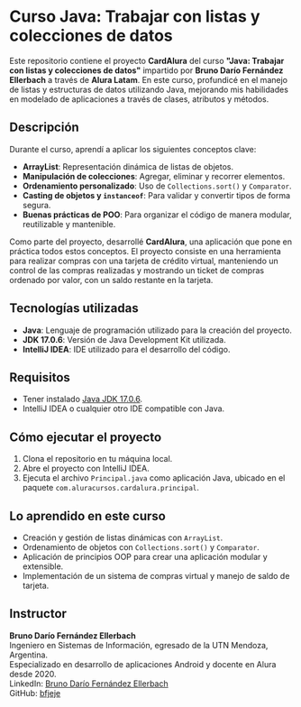 # Curso Java: Trabajar con listas y colecciones de datos

Este repositorio contiene el proyecto **CardAlura** del curso **"Java: Trabajar con listas y colecciones de datos"** impartido por **Bruno Darío Fernández Ellerbach** a través de **Alura Latam**. En este curso, profundicé en el manejo de listas y estructuras de datos utilizando Java, mejorando mis habilidades en modelado de aplicaciones a través de clases, atributos y métodos.

## Descripción

Durante el curso, aprendí a aplicar los siguientes conceptos clave:
- **ArrayList**: Representación dinámica de listas de objetos.
- **Manipulación de colecciones**: Agregar, eliminar y recorrer elementos.
- **Ordenamiento personalizado**: Uso de `Collections.sort()` y `Comparator`.
- **Casting de objetos y `instanceof`**: Para validar y convertir tipos de forma segura.
- **Buenas prácticas de POO**: Para organizar el código de manera modular, reutilizable y mantenible.

Como parte del proyecto, desarrollé **CardAlura**, una aplicación que pone en práctica todos estos conceptos. El proyecto consiste en una herramienta para realizar compras con una tarjeta de crédito virtual, manteniendo un control de las compras realizadas y mostrando un ticket de compras ordenado por valor, con un saldo restante en la tarjeta.

## Tecnologías utilizadas
- **Java**: Lenguaje de programación utilizado para la creación del proyecto.
- **JDK 17.0.6**: Versión de Java Development Kit utilizada.
- **IntelliJ IDEA**: IDE utilizado para el desarrollo del código.

## Requisitos
- Tener instalado [Java JDK 17.0.6](https://www.oracle.com/java/technologies/javase/jdk17-archive-downloads.html).
- IntelliJ IDEA o cualquier otro IDE compatible con Java.

## Cómo ejecutar el proyecto

1. Clona el repositorio en tu máquina local.
2. Abre el proyecto con IntelliJ IDEA.
3. Ejecuta el archivo `Principal.java` como aplicación Java, ubicado en el paquete `com.aluracursos.cardalura.principal`.

## Lo aprendido en este curso
- Creación y gestión de listas dinámicas con `ArrayList`.
- Ordenamiento de objetos con `Collections.sort()` y `Comparator`.
- Aplicación de principios OOP para crear una aplicación modular y extensible.
- Implementación de un sistema de compras virtual y manejo de saldo de tarjeta.

## Instructor
**Bruno Darío Fernández Ellerbach**  
Ingeniero en Sistemas de Información, egresado de la UTN Mendoza, Argentina.  
Especializado en desarrollo de aplicaciones Android y docente en Alura desde 2020.  
LinkedIn: [Bruno Darío Fernández Ellerbach](https://www.linkedin.com/in/brunofernandezellerbach/)  
GitHub: [bfjeje](https://github.com/bfjeje)
